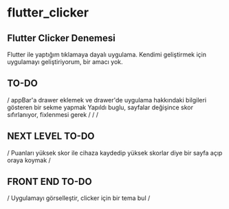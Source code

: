 # flutter_clicker
## Flutter Clicker Denemesi

Flutter ile yaptığım tıklamaya dayalı uygulama. Kendimi geliştirmek için uygulamayı geliştiriyorum, bir amacı yok.

## TO-DO

/ appBar'a drawer eklemek ve drawer'de uygulama hakkındaki bilgileri gösteren bir sekme yapmak 
Yapıldı buglu, sayfalar değişince skor sıfırlanıyor, fixlenmesi gerek /
/  /

## NEXT LEVEL TO-DO

/ Puanları yüksek skor ile cihaza kaydedip yüksek skorlar diye bir sayfa açıp oraya koymak /

## FRONT END TO-DO

/ Uygulamayı görselleştir, clicker için bir tema bul /
